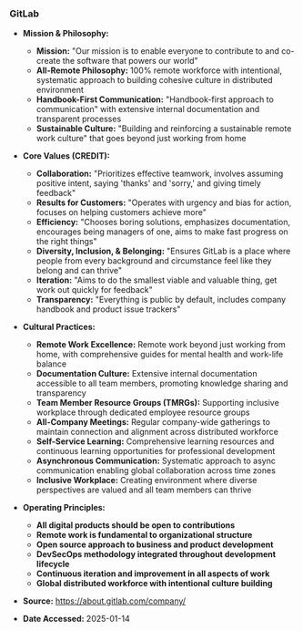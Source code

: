 ### GitLab

- **Mission & Philosophy:**
  - **Mission:** "Our mission is to enable everyone to contribute to and co-create the software that powers our world"
  - **All-Remote Philosophy:** 100% remote workforce with intentional, systematic approach to building cohesive culture in distributed environment
  - **Handbook-First Communication:** "Handbook-first approach to communication" with extensive internal documentation and transparent processes
  - **Sustainable Culture:** "Building and reinforcing a sustainable remote work culture" that goes beyond just working from home

- **Core Values (CREDIT):**
  - **Collaboration:** "Prioritizes effective teamwork, involves assuming positive intent, saying 'thanks' and 'sorry,' and giving timely feedback"
  - **Results for Customers:** "Operates with urgency and bias for action, focuses on helping customers achieve more"
  - **Efficiency:** "Chooses boring solutions, emphasizes documentation, encourages being managers of one, aims to make fast progress on the right things"
  - **Diversity, Inclusion, & Belonging:** "Ensures GitLab is a place where people from every background and circumstance feel like they belong and can thrive"
  - **Iteration:** "Aims to do the smallest viable and valuable thing, get work out quickly for feedback"
  - **Transparency:** "Everything is public by default, includes company handbook and product issue trackers"

- **Cultural Practices:**
  - **Remote Work Excellence:** Remote work beyond just working from home, with comprehensive guides for mental health and work-life balance
  - **Documentation Culture:** Extensive internal documentation accessible to all team members, promoting knowledge sharing and transparency
  - **Team Member Resource Groups (TMRGs):** Supporting inclusive workplace through dedicated employee resource groups
  - **All-Company Meetings:** Regular company-wide gatherings to maintain connection and alignment across distributed workforce
  - **Self-Service Learning:** Comprehensive learning resources and continuous learning opportunities for professional development
  - **Asynchronous Communication:** Systematic approach to async communication enabling global collaboration across time zones
  - **Inclusive Workplace:** Creating environment where diverse perspectives are valued and all team members can thrive

- **Operating Principles:**
  - **All digital products should be open to contributions**
  - **Remote work is fundamental to organizational structure**
  - **Open source approach to business and product development**
  - **DevSecOps methodology integrated throughout development lifecycle**
  - **Continuous iteration and improvement in all aspects of work**
  - **Global distributed workforce with intentional culture building**

- **Source:** https://about.gitlab.com/company/
- **Date Accessed:** 2025-01-14